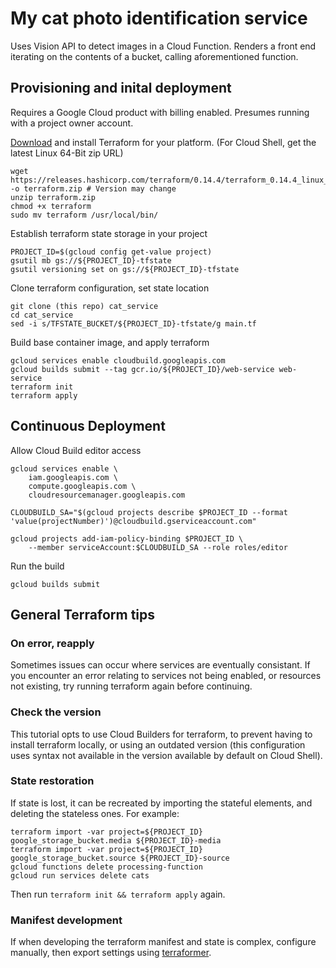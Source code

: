 # My cat photo identification service

Uses Vision API to detect images in a Cloud Function. Renders a front end iterating on the contents of a bucket, calling aforementioned function.

## Provisioning and inital deployment

Requires a Google Cloud product with billing enabled. Presumes running with a project owner account. 

[Download](https://www.terraform.io/downloads.html) and install Terraform for your platform. (For Cloud Shell, get the latest Linux 64-Bit zip URL)

```
wget https://releases.hashicorp.com/terraform/0.14.4/terraform_0.14.4_linux_amd64.zip -o terraform.zip # Version may change
unzip terraform.zip
chmod +x terraform
sudo mv terraform /usr/local/bin/
```

Establish terraform state storage in your project

```
PROJECT_ID=$(gcloud config get-value project)
gsutil mb gs://${PROJECT_ID}-tfstate
gsutil versioning set on gs://${PROJECT_ID}-tfstate
```

Clone terraform configuration, set state location

```
git clone (this repo) cat_service
cd cat_service
sed -i s/TFSTATE_BUCKET/${PROJECT_ID}-tfstate/g main.tf
```

Build base container image, and apply terraform

```
gcloud services enable cloudbuild.googleapis.com
gcloud builds submit --tag gcr.io/${PROJECT_ID}/web-service web-service
terraform init
terraform apply
```

## Continuous Deployment

Allow Cloud Build editor access

```
gcloud services enable \
    iam.googleapis.com \
    compute.googleapis.com \
    cloudresourcemanager.googleapis.com

CLOUDBUILD_SA="$(gcloud projects describe $PROJECT_ID --format 'value(projectNumber)')@cloudbuild.gserviceaccount.com"

gcloud projects add-iam-policy-binding $PROJECT_ID \
    --member serviceAccount:$CLOUDBUILD_SA --role roles/editor
```

Run the build

```
gcloud builds submit
```

## General Terraform tips

### On error, reapply

Sometimes issues can occur where services are eventually consistant. If you encounter an error relating to services not being enabled, or resources not existing, try running terraform again before continuing.

### Check the version

This tutorial opts to use Cloud Builders for terraform, to prevent having to install terraform locally, or using an outdated version (this configuration uses syntax not available in the version available by default on Cloud Shell).

### State restoration

If state is lost, it can be recreated by importing the stateful elements, and deleting the stateless ones. For example:

```
terraform import -var project=${PROJECT_ID} google_storage_bucket.media ${PROJECT_ID}-media
terraform import -var project=${PROJECT_ID} google_storage_bucket.source ${PROJECT_ID}-source
gcloud functions delete processing-function
gcloud run services delete cats
```

Then run `terraform init && terraform apply` again. 

### Manifest development

If when developing the terraform manifest and state is complex, configure manually, then export settings using [terraformer](https://github.com/GoogleCloudPlatform/terraformer).